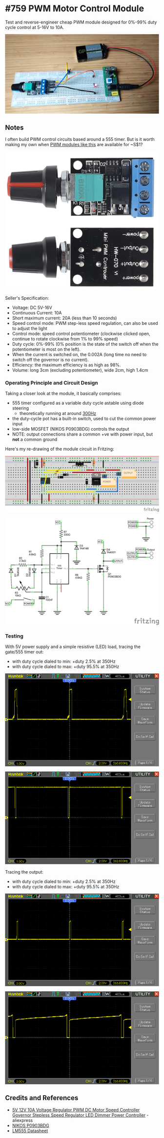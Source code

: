 # #759 PWM Motor Control Module

Test and reverse-engineer cheap PWM module designed for 0%-99% duty cycle control at 5-16V to 10A.

![Build](./assets/MotorControlModule_build.jpg?raw=true)

## Notes

I often build PWM control circuits based around a 555 timer.
But is it worth making my own when
[PWM modules like this](https://www.aliexpress.com/item/1005006509700866.html) are available for ~S$1?

[![module](./assets/module.jpg)](https://www.aliexpress.com/item/1005006509700866.html)

Seller's Specification:

* Voltage: DC 5V-16V
* Continuous Current: 10A
* Short maximum current: 20A (less than 10 seconds)
* Speed control mode: PWM step-less speed regulation, can also be used to adjust the light
* Control mode: speed control potentiometer (clockwise clicked open, continue to rotate clockwise from 1% to 99% speed)
* Duty cycle: 0%-99% (0% position is the state of the switch off when the potentiometer is most on the left).
* When the current is switched on, the 0.002A (long time no need to switch off the governor is no current).
* Efficiency: the maximum efficiency is as high as 98%.
* Volume: long 3cm (excluding potentiometer), wide 2cm, high 1.4cm

### Operating Principle and Circuit Design

Taking a closer look at the module, it basically comprises:

* 555 timer configured as a variable duty cycle astable using diode steering
    * theoretically running at around [300Hz](https://visual555.tardate.com/?mode=astable&r1=4.6&r2=0.1&c=1)
* the duty-cycle pot has a built-in switch, used to cut the common power input
* low-side MOSFET (NIKOS P0903BDG) controls the output
* NOTE: output connections share a common +ve with power input, but **not** a common ground

Here's my re-drawing of the module circuit in Fritzing:

![bb](./assets/MotorControlModule_bb.jpg?raw=true)

![schematic](./assets/MotorControlModule_schematic.jpg?raw=true)

### Testing

With 5V power supply and a simple resistive (LED) load, tracing the gate/555 timer out:

* with duty cycle dialed to min: +duty 2.5% at 350Hz
* with duty cycle dialed to max: +duty 95.5% at 350Hz

![test_gate_min](./assets/test_gate_min.gif)

![test_gate_max](./assets/test_gate_max.gif)

Tracing the output:

* with duty cycle dialed to min: +duty 2.5% at 350Hz
* with duty cycle dialed to max: +duty 95.5% at 350Hz

![test_output_min](./assets/test_output_min.gif)

![test_output_max](./assets/test_output_max.gif)

## Credits and References

* [5V 12V 10A Voltage Regulator PWM DC Motor Speed Controller Governor Stepless Speed Regulator LED Dimmer Power Controller](https://www.aliexpress.com/item/1005006509700866.html) - aliexpress
* [NIKOS P0903BDG](http://www.cheertech.com.tw/Niko-sem/Data%20sheet/P0903BDG.pdf)
* [LM555 Datasheet](https://www.futurlec.com/Linear/LM555CN.shtml)
